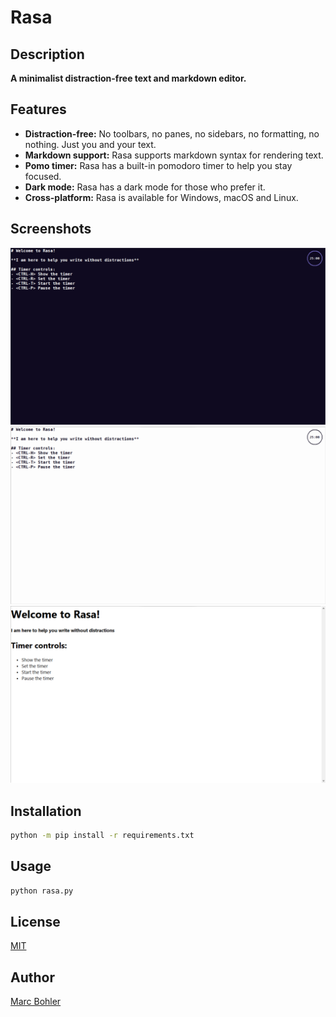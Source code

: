 # Rasa

## Description
**A minimalist distraction-free text and markdown editor.**

## Features
- **Distraction-free:** No toolbars, no panes, no sidebars, no formatting, no nothing. Just you and your text.
- **Markdown support:** Rasa supports markdown syntax for rendering text.
- **Pomo timer:** Rasa has a built-in pomodoro timer to help you stay focused.
- **Dark mode:** Rasa has a dark mode for those who prefer it.
- **Cross-platform:** Rasa is available for Windows, macOS and Linux.

## Screenshots
![Dark mode](Images/full-dark-mode.png)
![Light mode](Images/full-light-mode.png)
![Markdown](Images/markdown.png)

## Installation

```bash
python -m pip install -r requirements.txt
```

## Usage

```bash
python rasa.py
```

## License
[MIT](https://choosealicense.com/licenses/mit/)

## Author
[Marc Bohler](https://marcbohler.com)
